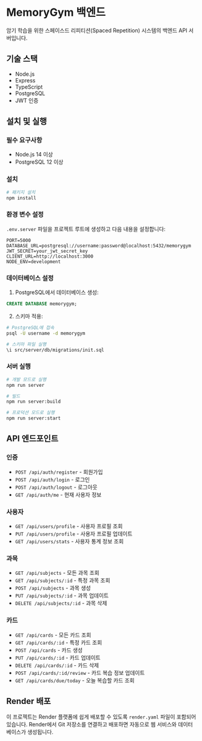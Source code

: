 # MemoryGym 백엔드

암기 학습을 위한 스페이스드 리피티션(Spaced Repetition) 시스템의 백엔드 API 서버입니다.

## 기술 스택

- Node.js
- Express
- TypeScript
- PostgreSQL
- JWT 인증

## 설치 및 실행

### 필수 요구사항

- Node.js 14 이상
- PostgreSQL 12 이상

### 설치

```bash
# 패키지 설치
npm install
```

### 환경 변수 설정

`.env.server` 파일을 프로젝트 루트에 생성하고 다음 내용을 설정합니다:

```
PORT=5000
DATABASE_URL=postgresql://username:password@localhost:5432/memorygym
JWT_SECRET=your_jwt_secret_key
CLIENT_URL=http://localhost:3000
NODE_ENV=development
```

### 데이터베이스 설정

1. PostgreSQL에서 데이터베이스 생성:

```sql
CREATE DATABASE memorygym;
```

2. 스키마 적용:

```bash
# PostgreSQL에 접속
psql -U username -d memorygym

# 스키마 파일 실행
\i src/server/db/migrations/init.sql
```

### 서버 실행

```bash
# 개발 모드로 실행
npm run server

# 빌드
npm run server:build

# 프로덕션 모드로 실행
npm run server:start
```

## API 엔드포인트

### 인증

- `POST /api/auth/register` - 회원가입
- `POST /api/auth/login` - 로그인
- `POST /api/auth/logout` - 로그아웃
- `GET /api/auth/me` - 현재 사용자 정보

### 사용자

- `GET /api/users/profile` - 사용자 프로필 조회
- `PUT /api/users/profile` - 사용자 프로필 업데이트
- `GET /api/users/stats` - 사용자 통계 정보 조회

### 과목

- `GET /api/subjects` - 모든 과목 조회
- `GET /api/subjects/:id` - 특정 과목 조회
- `POST /api/subjects` - 과목 생성
- `PUT /api/subjects/:id` - 과목 업데이트
- `DELETE /api/subjects/:id` - 과목 삭제

### 카드

- `GET /api/cards` - 모든 카드 조회
- `GET /api/cards/:id` - 특정 카드 조회
- `POST /api/cards` - 카드 생성
- `PUT /api/cards/:id` - 카드 업데이트
- `DELETE /api/cards/:id` - 카드 삭제
- `POST /api/cards/:id/review` - 카드 복습 정보 업데이트
- `GET /api/cards/due/today` - 오늘 복습할 카드 조회

## Render 배포

이 프로젝트는 Render 플랫폼에 쉽게 배포할 수 있도록 `render.yaml` 파일이 포함되어 있습니다. Render에서 Git 저장소를 연결하고 배포하면 자동으로 웹 서비스와 데이터베이스가 생성됩니다. 